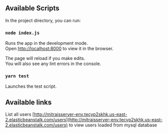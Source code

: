## Available Scripts

In the project directory, you can run:

### `node index.js`

Runs the app in the development mode.<br />
Open [http://localhost:8000](http://localhost:8000) to view it in the browser.

The page will reload if you make edits.<br />
You will also see any lint errors in the console.

### `yarn test`

Launches the test script.

## Available links

List all users [http://mitraisserver-env.tecyp2skhk.us-east-2.elasticbeanstalk.com/users](http://mitraisserver-env.tecyp2skhk.us-east-2.elasticbeanstalk.com/users) to view users loaded from mysql database

